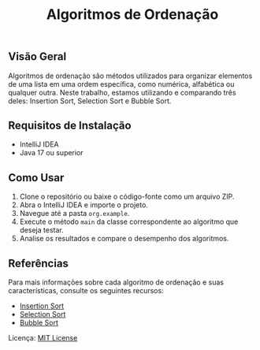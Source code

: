 <!DOCTYPE html>
<html lang="pt-br">
<head>
    <meta charset="UTF-8">
    <meta name="viewport" content="width=device-width, initial-scale=1.0">
</head>
<body>
    <header>
        <h1>Algoritmos de Ordenação</h1>
    </header>
    <section>
        <h2>Visão Geral</h2>
        <p>Algoritmos de ordenação são métodos utilizados para organizar elementos de uma lista em uma ordem específica, como numérica, alfabética ou qualquer outra. Neste trabalho, estamos utilizando e comparando três deles: Insertion Sort, Selection Sort e Bubble Sort.</p>
    </section>
    <section>
        <h2>Requisitos de Instalação</h2>
        <ul>
            <li>IntelliJ IDEA</li>
            <li>Java 17 ou superior</li>
        </ul>
    </section>
    <section>
        <h2>Como Usar</h2>
        <ol>
            <li>Clone o repositório ou baixe o código-fonte como um arquivo ZIP.</li>
            <li>Abra o IntelliJ IDEA e importe o projeto.</li>
            <li>Navegue até a pasta <code>org.example</code>.</li>
            <li>Execute o método <code>main</code> da classe correspondente ao algoritmo que deseja testar.</li>
            <li>Analise os resultados e compare o desempenho dos algoritmos.</li>
        </ol>
    </section>
    <section>
        <h2>Referências</h2>
        <p>Para mais informações sobre cada algoritmo de ordenação e suas características, consulte os seguintes recursos:</p>
        <ul>
            <li><a href="#">Insertion Sort</a></li>
            <li><a href="#">Selection Sort</a></li>
            <li><a href="#">Bubble Sort</a></li>
        </ul>
    </section>
    <footer>
        <p>Licença: <a href="#">MIT License</a></p>
    </footer>
</body>
</html>
